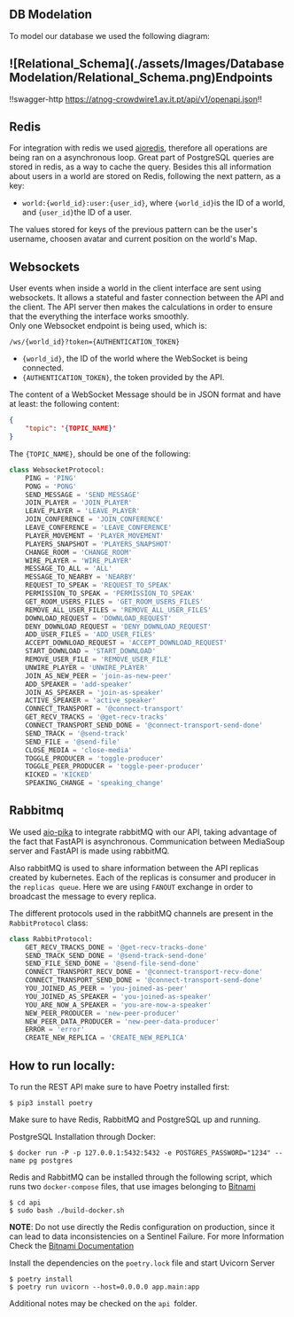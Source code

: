 ## DB Modelation
To model our database we used the following diagram:



## ![Relational_Schema](./assets/Images/Database Modelation/Relational_Schema.png)Endpoints
!!swagger-http https://atnog-crowdwire1.av.it.pt/api/v1/openapi.json!!

## Redis
For integration with redis we used [aioredis](https://aioredis.readthedocs.io/en/latest/), therefore all operations are
being ran on a asynchronous loop. Great part of PostgreSQL queries are stored in redis, as a way to cache the query. Besides this
all information about users in a world are stored on Redis, following the next pattern, as a key:
- `world:{world_id}:user:{user_id}`, where `{world_id}`is the ID of a world, and `{user_id}`the ID of a user.

The values stored for keys of the previous pattern can be the user's username, choosen avatar and current position on the world's Map.


## Websockets
User events when inside a world in the client interface are sent using websockets. It allows a stateful and faster connection between the API and the client. The API server then makes the calculations in order to ensure that the everything the interface works smoothly.  
Only one Websocket endpoint is being used, which is:
```
/ws/{world_id}?token={AUTHENTICATION_TOKEN}
```
- `{world_id}`, the ID of the world where the WebSocket is being connected.
- `{AUTHENTICATION_TOKEN}`, the token provided by the API.

The content of a WebSocket Message should be in JSON format and have at least: the following content:

```json
{
    "topic": '{TOPIC_NAME}'
}
```

The `{TOPIC_NAME}`, should be one of the following:

```python
class WebsocketProtocol:
    PING = 'PING'
    PONG = 'PONG'
    SEND_MESSAGE = 'SEND_MESSAGE'
    JOIN_PLAYER = 'JOIN_PLAYER'
    LEAVE_PLAYER = 'LEAVE_PLAYER'
    JOIN_CONFERENCE = 'JOIN_CONFERENCE'
    LEAVE_CONFERENCE = 'LEAVE_CONFERENCE'
    PLAYER_MOVEMENT = 'PLAYER_MOVEMENT'
    PLAYERS_SNAPSHOT = 'PLAYERS_SNAPSHOT'
    CHANGE_ROOM = 'CHANGE_ROOM'
    WIRE_PLAYER = 'WIRE_PLAYER'
    MESSAGE_TO_ALL = 'ALL'
    MESSAGE_TO_NEARBY = 'NEARBY'
    REQUEST_TO_SPEAK = 'REQUEST_TO_SPEAK'
    PERMISSION_TO_SPEAK = 'PERMISSION_TO_SPEAK'
    GET_ROOM_USERS_FILES = 'GET_ROOM_USERS_FILES'
    REMOVE_ALL_USER_FILES = 'REMOVE_ALL_USER_FILES'
    DOWNLOAD_REQUEST = 'DOWNLOAD_REQUEST'
    DENY_DOWNLOAD_REQUEST = 'DENY_DOWNLOAD_REQUEST'
    ADD_USER_FILES = 'ADD_USER_FILES'
    ACCEPT_DOWNLOAD_REQUEST = 'ACCEPT_DOWNLOAD_REQUEST'
    START_DOWNLOAD = 'START_DOWNLOAD'
    REMOVE_USER_FILE = 'REMOVE_USER_FILE'
    UNWIRE_PLAYER = 'UNWIRE_PLAYER'
    JOIN_AS_NEW_PEER = 'join-as-new-peer'
    ADD_SPEAKER = 'add-speaker'
    JOIN_AS_SPEAKER = 'join-as-speaker'
    ACTIVE_SPEAKER = 'active_speaker'
    CONNECT_TRANSPORT = '@connect-transport'
    GET_RECV_TRACKS = '@get-recv-tracks'
    CONNECT_TRANSPORT_SEND_DONE = '@connect-transport-send-done'
    SEND_TRACK = '@send-track'
    SEND_FILE = '@send-file'
    CLOSE_MEDIA = 'close-media'
    TOGGLE_PRODUCER = 'toggle-producer'
    TOGGLE_PEER_PRODUCER = 'toggle-peer-producer'
    KICKED = 'KICKED'
    SPEAKING_CHANGE = 'speaking_change'
```



## Rabbitmq
We used [aio-pika](https://aio-pika.readthedocs.io/en/latest/) to integrate rabbitMQ with our API, taking advantage of the fact that FastAPI is asynchronous. Communication between MediaSoup server and FastAPI is made using rabbitMQ.


Also rabbitMQ is used to share information between the API replicas created by kubernetes. Each of the replicas is consumer and producer in the `replicas queue`. Here we are using `FANOUT` exchange in order to broadcast the message to every replica. 

The different protocols used in the rabbitMQ channels are present in the `RabbitProtocol` class:

```python
class RabbitProtocol:
    GET_RECV_TRACKS_DONE = '@get-recv-tracks-done'
    SEND_TRACK_SEND_DONE = '@send-track-send-done'
    SEND_FILE_SEND_DONE = '@send-file-send-done'
    CONNECT_TRANSPORT_RECV_DONE = '@connect-transport-recv-done'
    CONNECT_TRANSPORT_SEND_DONE = '@connect-transport-send-done'
    YOU_JOINED_AS_PEER = 'you-joined-as-peer'
    YOU_JOINED_AS_SPEAKER = 'you-joined-as-speaker'
    YOU_ARE_NOW_A_SPEAKER = 'you-are-now-a-speaker'
    NEW_PEER_PRODUCER = 'new-peer-producer'
    NEW_PEER_DATA_PRODUCER = 'new-peer-data-producer'
    ERROR = 'error'
    CREATE_NEW_REPLICA = 'CREATE_NEW_REPLICA'
```


## How to run locally:

To run the REST API make sure to have Poetry installed first:

```
$ pip3 install poetry
```

Make sure to have Redis, RabbitMQ and PostgreSQL up and running.

PostgreSQL Installation through Docker:

```
$ docker run -P -p 127.0.0.1:5432:5432 -e POSTGRES_PASSWORD="1234" --name pg postgres
```

Redis and RabbitMQ can be installed through the following script, which runs two `docker-compose` files, that use images belonging to [Bitnami](https://bitnami.com/)

```
$ cd api
$ sudo bash ./build-docker.sh
```

**NOTE**: Do not use directly the Redis configuration on production, since it can lead to data inconsistencies on a Sentinel Failure. For more Information Check the [Bitnami Documentation](https://github.com/bitnami/bitnami-docker-redis-sentinel)

Install the dependencies on the `poetry.lock` file and start Uvicorn Server

```
$ poetry install
$ poetry run uvicorn --host=0.0.0.0 app.main:app	
```

Additional notes may be checked on the `api `folder.
